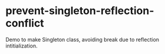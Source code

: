 # prevent-singleton-reflection-conflict
Demo to make Singleton class, avoiding break due to reflection intitialization.
